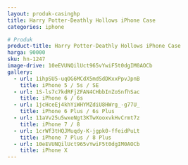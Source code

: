 ```yaml
---
layout: produk-casinghp
title: Harry Potter-Deathly Hollows iPhone Case
categories: iphone

# Produk
product-title: Harry Potter-Deathly Hollows iPhone Case
harga: 90000
sku: hn-1247
image-drive: 10eEVUNQilUct965vYwiF5t0dgIM0AOCb
gallery:
  - url: 1ihpSU5-uqOG6MCdX5mdSdDKxxPpvJpnB
    title: iPhone 5 / 5s / SE
  - url: 1S-ls7c7kdRFjZFAN4CHbbInZoSnfhSac
    title: iPhone 6 / 6s
  - url: 1jcHceEj4khYiWHYMZdiU8HWrg_-g77U_
    title: iPhone 6 Plus / 6s Plus
  - url: 11aVv25u5wxeNgt3KTwXooxvkHvCrmt7z
    title: iPhone 7 / 8
  - url: 1crWf3tHQJMuqdy-K-jgpk0-ffeidPuLt
    title: iPhone 7 Plus / 8 Plus
  - url: 10eEVUNQilUct965vYwiF5t0dgIM0AOCb
    title: iPhone X
---
```

